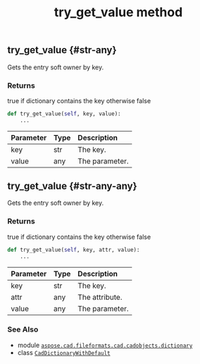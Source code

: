 ﻿---
title: try_get_value method
second_title: Aspose.CAD for Python via .NET API References
description: 
type: docs
weight: 50
url: /python-net/aspose.cad.fileformats.cad.cadobjects.dictionary/caddictionarywithdefault/try_get_value/
is_root: false
---

## try_get_value {#str-any}

Gets the entry soft owner by key.


### Returns 


true if dictionary contains the key otherwise false


```python
def try_get_value(self, key, value):
    ...
```


| Parameter | Type | Description |
| :- | :- | :- |
| key | str | The key. |
| value | any | The parameter. |


## try_get_value {#str-any-any}

Gets the entry soft owner by key.


### Returns 


true if dictionary contains the key otherwise false


```python
def try_get_value(self, key, attr, value):
    ...
```


| Parameter | Type | Description |
| :- | :- | :- |
| key | str | The key. |
| attr | any | The attribute. |
| value | any | The parameter. |



### See Also
* module [`aspose.cad.fileformats.cad.cadobjects.dictionary`](../../)
* class [`CadDictionaryWithDefault`](/cad/python-net/aspose.cad.fileformats.cad.cadobjects.dictionary/caddictionarywithdefault)
